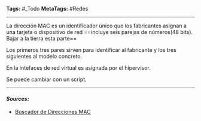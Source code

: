 **Tags:** #_Todo
**MetaTags:** #Redes
- - -
La dirección MAC es un identificador único que los fabricantes asignan a una tarjeta o dispositivo de red
==incluye seis parejas de números(48 bits).  Bajar a la tierra esta parte==

Los primeros tres pares sirven para identificar al fabricante y los tres siguientes al modelo concreto. 

En la intefaces de red virtual es asignada por el hipervisor.

Se puede cambiar con un script.
- - - 
#### ***Sources:***
- [Buscador de Direcciones MAC](https://miniwebtool.com/es/mac-address-lookup/)
